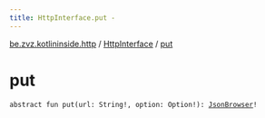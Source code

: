 ```yaml
---
title: HttpInterface.put - 
---
```


[be.zvz.kotlininside.http](../index.html) / [HttpInterface](index.html) / [put](./put.html)

# put

`abstract fun put(url: String!, option: Option!): `[`JsonBrowser`](../../be.zvz.kotlininside.json/-json-browser/index.html)`!`